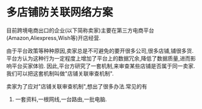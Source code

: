 # 多店铺防关联网络方案

目前跨境电商出口的企业(以下简称卖家)主要在第三方电商平台(Amazon,Aliexpress,Wish等)开店经营.

由于平台政策等种种原因,卖家总是不可避免的要开很多公司,很多店铺,铺很多货.
平台方认为这种行为一定程度上增加了平台上的数据冗余,降低了数据质量,进而影响平台买家体验.
因此,平台方研究了一套机制,来审查某些店铺是否属于同一卖家.
我们可以把这套机制叫做"店铺关联审查机制".

卖家为了应对"店铺关联审查机制",想出了很多办法.常见的有
1. 一套资料,一根网线,一台路由,一批电脑.



